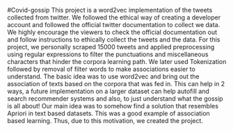 #Covid-gossip
This project is a word2vec implementation of the tweets collected from twitter. We followed the ethical way of creating a developer account and followed the official twitter documentation to collect we data. We highly encourage the viewers to check the official documentation out and follow instructions to ethically collect the tweets and the data. 
For this project, we personally scraped 15000 tweets and applied preprocessing using regular expressions to filter the punctuations and miscellaneous characters that hinder the corpora learning path. We later used Tokenization followed by removal of filter words to make associations easier to understand. The basic idea was to use word2vec and bring out the association of texts based on the corpora that was fed in. This can help in 2 ways, a future implementation on a larger dataset can help autofill and search recommender systems and also, to just understand what the gossip is all about! 
Our main idea was to somehow find a solution that resembles Apriori in text based datasets. This was a good example of association based learning. Thus, due to this motivation, we created the project.
